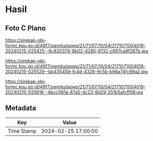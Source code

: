 # Hasil

## Foto C Plano

https://sirekap-obj-formc.kpu.go.id/49f7/pemilu/ppwp/21/71/07/10/04/2171071004019-20240215-025425--6c830378-8b02-4280-8132-c687ca9f287b.jpg

https://sirekap-obj-formc.kpu.go.id/49f7/pemilu/ppwp/21/71/07/10/04/2171071004019-20240215-025529--bb435459-fc4d-4326-9c5b-b96a74fc89a2.jpg

https://sirekap-obj-formc.kpu.go.id/49f7/pemilu/ppwp/21/71/07/10/04/2171071004019-20240215-025618--4bcc081a-67a5-4c22-8d29-251b5afcff09.jpg


## Metadata

| Key        | Value               |
| ---------- | ------------------- |
| Time Stamp | 2024-02-25 17:00:00 |



